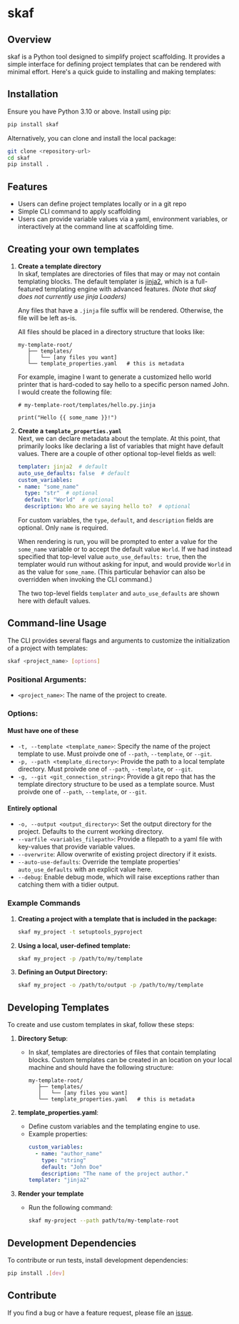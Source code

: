 # skaf

## Overview
skaf is a Python tool designed to simplify project scaffolding. It provides a simple interface for defining project templates that can be rendered with minimal effort. Here's a quick guide to installing and making templates:

## Installation

Ensure you have Python 3.10 or above. Install using pip:

```bash
pip install skaf
```

Alternatively, you can clone and install the local package:

```bash
git clone <repository-url>
cd skaf
pip install .
```

## Features

- Users can define project templates locally or in a git repo
- Simple CLI command to apply scaffolding
- Users can provide variable values via a yaml, environment variables, or interactively at the command line at scaffolding time.


## Creating your own templates

1. **Create a template directory**  
   In skaf, templates are directories of files that may or may not contain templating blocks. The default templater is [jinja2](https://jinja.palletsprojects.com/en/stable/), which is a full-featured templating engine with advanced features. *(Note that skaf does not currently use jinja Loaders)*

   Any files that have a `.jinja` file suffix will be rendered. Otherwise, the file will be left as-is.

   All files should be placed in a directory structure that looks like:

   ```
   my-template-root/
      ├── templates/
      │   └── [any files you want]
      └── template_properties.yaml   # this is metadata
   ```

   For example, imagine I want to generate a customized hello world printer that is hard-coded to say hello to a specific person named John. I would create the following file:

   ```jinja
   # my-template-root/templates/hello.py.jinja

   print("Hello {{ some_name }}!")
   ```

2. **Create a `template_properties.yaml`**  
   Next, we can declare metadata about the template. At this point, that primarily looks like declaring a list of variables that might have default values. There are a couple of other optional top-level fields as well:

   ```template_properties.yaml
   templater: jinja2  # default
   auto_use_defaults: false  # default
   custom_variables:
   - name: "some_name"
     type: "str"  # optional
     default: "World"  # optional
     description: Who are we saying hello to?  # optional
   ```

   For custom variables, the `type`, `default`, and `description` fields are optional. Only `name` is required.

   When rendering is run, you will be prompted to enter a value for the `some_name` variable or to accept the default value `World`. If we had instead specified that top-level value `auto_use_defaults: true`, then the templater would run without asking for input, and would provide `World` in as the value for `some_name`. (This particular behavior can also be overridden when invoking the CLI command.)

   The two top-level fields `templater` and `auto_use_defaults` are shown here with default values.


## Command-line Usage

The CLI provides several flags and arguments to customize the initialization of a project with templates:

```bash
skaf <project_name> [options]
```

### Positional Arguments:
- `<project_name>`: The name of the project to create.

### Options:

#### Must have one of these  
- `-t, --template <template_name>`: Specify the name of the project template to use. Must proivde one of `--path`, `--template`, or `--git`.
- `-p, --path <template_directory>`: Provide the path to a local template directory. Must proivde one of `--path`, `--template`, or `--git`.
- `-g, --git <git_connection_string>`: Provide a git repo that has the template directory structure to be used as a template source. Must proivde one of `--path`, `--template`, or `--git`.

#### Entirely optional  
- `-o, --output <output_directory>`: Set the output directory for the project. Defaults to the current working directory.
- `--varfile <variables_filepath>`: Provide a filepath to a yaml file with key-values that provide variable values.
- `--overwrite`: Allow overwrite of existing project directory if it exists.
- `--auto-use-defaults`: Override the template properties' `auto_use_defaults` with an explicit value here.
- `--debug`: Enable debug mode, which will raise exceptions rather than catching them with a tidier output.

### Example Commands

1. **Creating a project with a template that is included in the package:**
   ```bash
   skaf my_project -t setuptools_pyproject
   ```

2. **Using a local, user-defined template:**
   ```bash
   skaf my_project -p /path/to/my/template
   ```

3. **Defining an Output Directory:**
   ```bash
   skaf my_project -o /path/to/output -p /path/to/my/template
   ```

## Developing Templates

To create and use custom templates in skaf, follow these steps:

1. **Directory Setup**:
   - In skaf, templates are directories of files that contain templating blocks.
     Custom templates can be created in an location on your local machine and should have
     the following structure:

     ```
     my-template-root/
        ├── templates/
        │   └── [any files you want]
        └── template_properties.yaml   # this is metadata
     ```

2. **template_properties.yaml**:
   - Define custom variables and the templating engine to use.
   - Example properties:
     ```yaml
     custom_variables:
       - name: "author_name"
         type: "string"
         default: "John Doe"
         description: "The name of the project author."
     templater: "jinja2"
     ```

3. **Render your template**
   - Run the following command:
     ```bash
     skaf my-project --path path/to/my-template-root
     ```

## Development Dependencies

To contribute or run tests, install development dependencies:

```bash
pip install .[dev]
```

## Contribute

If you find a bug or have a feature request, please file an [issue](https://github.com/jdraines/skaf/issues).
